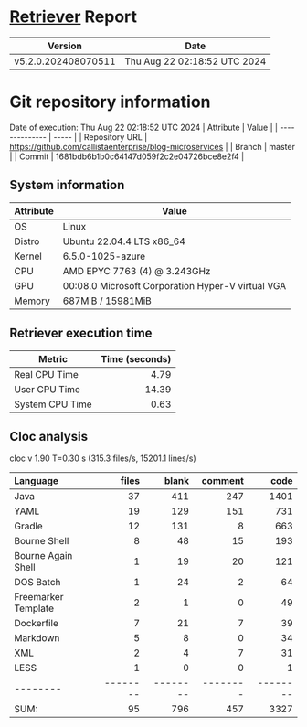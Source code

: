 # [Retriever](https://github.com/PalladioSimulator/Palladio-ReverseEngineering-Retriever) Report
| Version | Date |
| ------- | ---- |
| v5.2.0.202408070511 | Thu Aug 22 02:18:52 UTC 2024 |

# Git repository information
Date of execution: Thu Aug 22 02:18:52 UTC 2024
|    Attribute   | Value |
| -------------- | ----- |
| Repository URL | https://github.com/callistaenterprise/blog-microservices |
| Branch         | master |
| Commit         | 1681bdb6b1b0c64147d059f2c2e04726bce8e2f4 |


## System information
| Attribute | Value |
| --------- | ----- |
| OS | Linux  |
| Distro | Ubuntu 22.04.4 LTS x86_64  |
| Kernel | 6.5.0-1025-azure  |
| CPU | AMD EPYC 7763 (4) @ 3.243GHz  |
| GPU | 00:08.0 Microsoft Corporation Hyper-V virtual VGA  |
| Memory | 687MiB / 15981MiB  |

## Retriever execution time
| Metric | Time (seconds) |
| --- | ---: |
| Real CPU Time | 4.79 |
| User CPU Time | 14.39 |
| System CPU Time | 0.63 |
<!--
Explainations:
- __Real CPU Time__: actual time the command has run (can be less than total time spent in user and system mode for multi-threaded processes)
- __User CPU Time__: time the command has spent running in user mode
- __System CPU Time__: time the command has spent running in system or kernel mode
-->

## Cloc analysis
cloc v 1.90  T=0.30 s (315.3 files/s, 15201.1 lines/s)

Language|files|blank|comment|code
:-------|-------:|-------:|-------:|-------:
Java|37|411|247|1401
YAML|19|129|151|731
Gradle|12|131|8|663
Bourne Shell|8|48|15|193
Bourne Again Shell|1|19|20|121
DOS Batch|1|24|2|64
Freemarker Template|2|1|0|49
Dockerfile|7|21|7|39
Markdown|5|8|0|34
XML|2|4|7|31
LESS|1|0|0|1
--------|--------|--------|--------|--------
SUM:|95|796|457|3327
